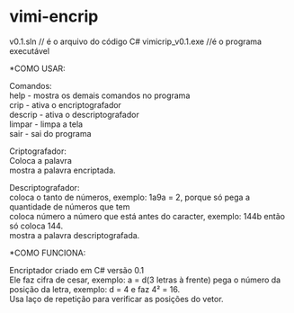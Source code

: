 # vimi-encrip
v0.1.sln // é o arquivo do código C#
vimicrip_v0.1.exe //é o programa executável

*COMO USAR:

Comandos: <br>
  help    - mostra os demais comandos no programa<br>
  crip    - ativa o encriptografador<br>
  descrip - ativa o descriptografador<br>
  limpar  - limpa a tela<br>
  sair    - sai do programa<br>
  
Criptografador:<br>
  Coloca a palavra<br>
  mostra a palavra encriptada.<br>

Descriptografador:<br>
  coloca o tanto de números, exemplo: 1a9a = 2, porque só pega a quantidade de números que tem<br>
  coloca número a número que está antes do caracter, exemplo: 144b então só coloca 144.<br>
  mostra a palavra descriptografada.<br>

*COMO FUNCIONA:

Encriptador criado em C#  versão 0.1<br>
Ele faz cifra de cesar, exemplo: a = d(3 letras à frente) pega o número da posição da letra, exemplo: d = 4 e faz 4² = 16.<br>
Usa laço de repetição para verificar as posições do vetor.<br>
